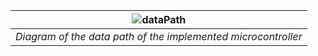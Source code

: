 | ![dataPath](https://user-images.githubusercontent.com/43972902/114409650-f3aed900-9baa-11eb-99fb-3b099da377fd.png) |
|:--:|
| *Diagram of the data path of the implemented microcontroller* |                                                                                                                         | Source: *Elektronika Praktyczna 10.2019, p. 117*  |
